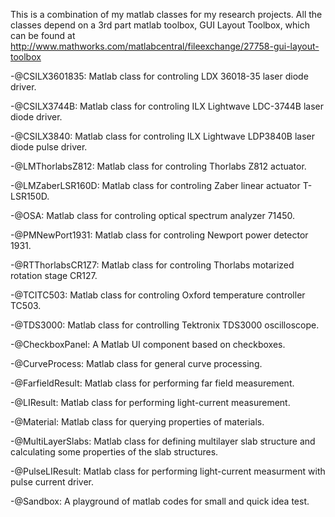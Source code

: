 This is a combination of my matlab classes for my research projects. All the
classes depend on a 3rd part matlab toolbox, GUI Layout Toolbox, which can be found at http://www.mathworks.com/matlabcentral/fileexchange/27758-gui-layout-toolbox

-@CSILX3601835: Matlab class for controling LDX 36018-35 laser diode driver.

-@CSILX3744B: Matlab class for controling ILX Lightwave LDC-3744B laser diode driver.

-@CSILX3840: Matlab class for controling ILX Lightwave LDP3840B laser diode pulse driver.

-@LMThorlabsZ812: Matlab class for controling Thorlabs Z812 actuator.

-@LMZaberLSR160D: Matlab class for controling Zaber linear actuator T-LSR150D.

-@OSA: Matlab class for controling optical spectrum analyzer 71450.

-@PMNewPort1931: Matlab class for controling Newport power detector 1931.

-@RTThorlabsCR1Z7: Matlab class for controling Thorlabs motarized rotation stage CR127.

-@TCITC503: Matlab class for controling Oxford temperature controller TC503.

-@TDS3000: Matlab class for controlling Tektronix TDS3000 oscilloscope.

-@CheckboxPanel: A Matlab UI component based on checkboxes.

-@CurveProcess: Matlab class for general curve processing.

-@FarfieldResult: Matlab class for performing far field measurement.

-@LIResult: Matlab class for performing light-current measurement.

-@Material: Matlab class for querying properties of materials.

-@MultiLayerSlabs: Matlab class for defining multilayer slab structure and calculating some properties of the slab structures.

-@PulseLIResult: Matlab class for performing light-current measurment with pulse current driver.

-@Sandbox: A playground of matlab codes for small and quick idea test.
